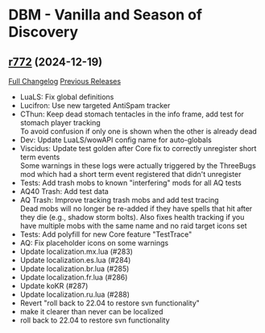 # DBM - Vanilla and Season of Discovery

## [r772](https://github.com/DeadlyBossMods/DBM-Vanilla/tree/r772) (2024-12-19)
[Full Changelog](https://github.com/DeadlyBossMods/DBM-Vanilla/compare/r771...r772) [Previous Releases](https://github.com/DeadlyBossMods/DBM-Vanilla/releases)

- LuaLS: Fix global definitions  
- Lucifron: Use new targeted AntiSpam tracker  
- CThun: Keep dead stomach tentacles in the info frame, add test for stomach player tracking  
    To avoid confusion if only one is shown when the other is already dead  
- Dev: Update LuaLS/wowAPI config name for auto-globals  
- Viscidus: Update test golden after Core fix to correctly unregister short term events  
    Some warnings in these logs were actually triggered by the ThreeBugs mod which had a short term event registered that didn't unregister  
- Tests: Add trash mobs to known "interfering" mods for all AQ tests  
- AQ40 Trash: Add test data  
- AQ Trash: Improve tracking trash mobs and add test tracing  
    Dead mobs will no longer be re-added if they have spells that hit after they die (e.g., shadow storm bolts). Also fixes health tracking if you have multiple mobs with the same name and no raid target icons set  
- Tests: Add polyfill for new Core feature "TestTrace"  
- AQ: Fix placeholder icons on some warnings  
- Update localization.mx.lua (#283)  
- Update localization.es.lua (#284)  
- Update localization.br.lua (#285)  
- Update localization.fr.lua (#286)  
- Update koKR (#287)  
- Update localization.ru.lua (#288)  
- Revert "roll back to 22.04 to restore svn functionality"  
- make it clearer than never can be localized  
- roll back to 22.04 to restore svn functionality  
